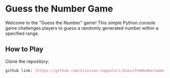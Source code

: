 # Guess the Number Game
Welcome to the "Guess the Number" game! This simple Python console game challenges players to guess a randomly generated number within a specified range.

## How to Play

Clone the repository:

   ```bash
   github link: [https://github.com/Srinivas-Vuppuluri/GuessTheNumberGame]
